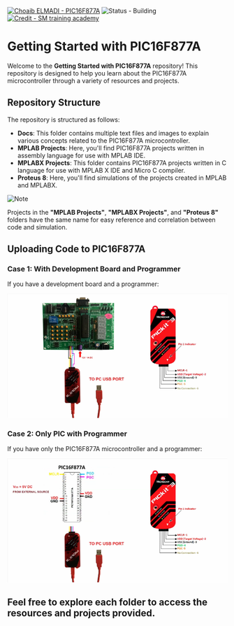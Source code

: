 [![Choaib ELMADI - PIC16F877A](https://img.shields.io/badge/Choaib_ELMADI-PIC16F877A-8800dd)](https://elmadichoaib.vercel.app) ![Status - Building](https://img.shields.io/badge/Status-Building-2bd729) [![Credit - SM training academy](https://img.shields.io/badge/Credit-SM_training_academy-3b8af2)](https://www.youtube.com/@SMtrainingacademy)

# Getting Started with PIC16F877A

Welcome to the **Getting Started with PIC16F877A** repository! This repository is designed to help you learn about the PIC16F877A microcontroller through a variety of resources and projects.

## Repository Structure

The repository is structured as follows:

- **Docs**: This folder contains multiple text files and images to explain various concepts related to the PIC16F877A microcontroller.
- **MPLAB Projects**: Here, you'll find PIC16F877A projects written in assembly language for use with MPLAB IDE.
- **MPLABX Projects**: This folder contains PIC16F877A projects written in C language for use with MPLAB X IDE and Micro C compiler.
- **Proteus 8**: Here, you'll find simulations of the projects created in MPLAB and MPLABX.

![Note](https://img.shields.io/badge/NOTE:-fb151a)

Projects in the **"MPLAB Projects"**, **"MPLABX Projects"**, and **"Proteus 8"** folders have the same name for easy reference and correlation between code and simulation.

## Uploading Code to PIC16F877A

### Case 1: With Development Board and Programmer

If you have a development board and a programmer:

![With Development Board and Programmer](https://github.com/Choaib-ELMADI/getting-started-with-pic16f877a/blob/master/Docs/0.1%20upload-code__dev-board.png)

### Case 2: Only PIC with Programmer

If you have only the PIC16F877A microcontroller and a programmer:

![Only PIC with Programmer](https://github.com/Choaib-ELMADI/getting-started-with-pic16f877a/blob/master/Docs/0.2%20upload-code__microcontroller.png)

## Feel free to explore each folder to access the resources and projects provided.
